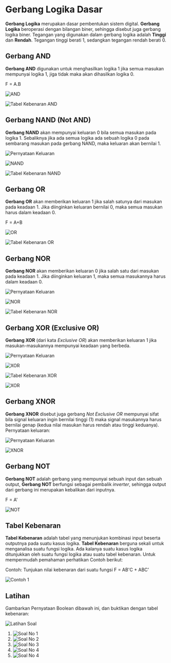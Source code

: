 # Gerbang Logika Dasar

**Gerbang Logika** merupakan dasar pembentukan sistem digital. **Gerbang Logika** beroperasi dengan bilangan biner, sehingga disebut juga gerbang logika biner. Tegangan yang digunakan dalam gerbang logika adalah **Tinggi** dan **Rendah**. Tegangan tinggi berati 1, sedangkan tegangan rendah berati 0.

## Gerbang AND

**Gerbang AND** digunakan untuk menghasilkan logika 1 jika semua masukan mempunyai logika 1, jiga tidak maka akan dihasilkan logika 0.

F = A.B

![AND](img/AND.png "Logic Gate AND")

![Tabel Kebenaran AND](img/Tabel-Kebenaran-AND.png)

## Gerbang NAND (Not AND)

**Gerbang NAND** akan mempunyai keluaran 0 bila semua masukan pada logika 1. Sebaliknya jika ada semua logika ada sebuah logika 0 pada sembarang masukan pada gerbang NAND, maka keluaran akan bernilai 1.

![Pernyataan Keluaran](img/Pernyataan-Keluaran-NAND.png)

![NAND](img/NAND.png "Logic Gate NAND")

![Tabel Kebenaran NAND](img/Tabel-Kebenaran-NAND.png)

## Gerbang OR

**Gerbang OR** akan memberikan keluaran 1 jika salah satunya dari masukan pada keadaan 1. Jika diinginkan keluaran bernilai 0, maka semua masukan harus dalam keadaan 0.

F = A+B

![OR](img/OR.png "Logic Gate OR")

![Tabel Kebenaran OR](img/Tabel-Kebenaran-OR.png)

## Gerbang NOR

**Gerbang NOR** akan memberikan keluaran 0 jika salah satu dari masukan pada keadaan 1. Jika diinginkan keluaran 1, maka semua masukannya harus dalam keadaan 0.

![Pernyataan Keluaran](img/Pernyataan-Keluaran-NOR.png)

![NOR](img/NOR.png "Logic Gate NOR")

![Tabel Kebenaran NOR](img/Tabel-Kebenaran-NOR.png)

## Gerbang XOR (Exclusive OR)

**Gerbang XOR** (dari kata *Exclusive OR*) akan memberikan keluaran 1 jika masukan-masukannya mempunyai keadaan yang berbeda.

![Pernyataan Keluaran](img/Pernyataan-Keluaran-XOR.png)

![XOR](img/XOR.png "Logic Gate XOR")

![Tabel Kebenaran XOR](img/Tabel-Kebenaran-XOR.png)

![XOR](img/XOR-1.png)

## Gerbang XNOR

**Gerbang XNOR** disebut juga gerbang *Not Exclusive OR* mempunyai sifat bila signal keluaran ingin bernilai tinggi (1) maka signal masukannya harus bernilai genap (kedua nilai masukan harus rendah atau tinggi keduanya). Pernyataan keluaran:

![Pernyataan Keluaran](img/Pernyataan-Keluaran-XNOR.png)

![XNOR](img/XNOR.jpg "Logic Gate XNOR")

## Gerbang NOT

**Gerbang NOT** adalah gerbang yang mempunyai sebuah input dan sebuah output, **Gerbang NOT** berfungsi sebagai pembalik *inverter*, sehingga output dari gerbang ini merupakan kebalikan dari inputnya.

F = A'

![NOT](img/NOT.jpeg "Logic Gate NOT")

## Tabel Kebenaran

**Tabel Kebenaran** adalah tabel yang menunjukan kombinasi input beserta outputnya pada suatu kasus logika. **Tabel Kebenaran** berguna sekali untuk menganalisa suatu fungsi logika. Ada kalanya suatu kasus logika ditunjukkan oleh suatu fungsi logika atau suatu tabel kebenaran. Untuk mempermudah pemahaman perhatikan Contoh berikut:

Contoh:
	Tunjukan nilai kebenaran dari suatu fungsi F = AB'C + ABC'

![Contoh 1](img/Contoh1.png "Contoh Soal")

## Latihan

Gambarkan Pernyataan Boolean dibawah ini, dan buktikan dengan tabel kebenaran:

![Latihan Soal](img/Latihan.png)

1. ![Soal No 1](img/No1.png)
2. ![Soal No 2](img/No2.png)
3. ![Soal No 3](img/No3.png)
4. ![Soal No 4](img/No4.png)
5. ![Soal No 4](img/No5.png)

